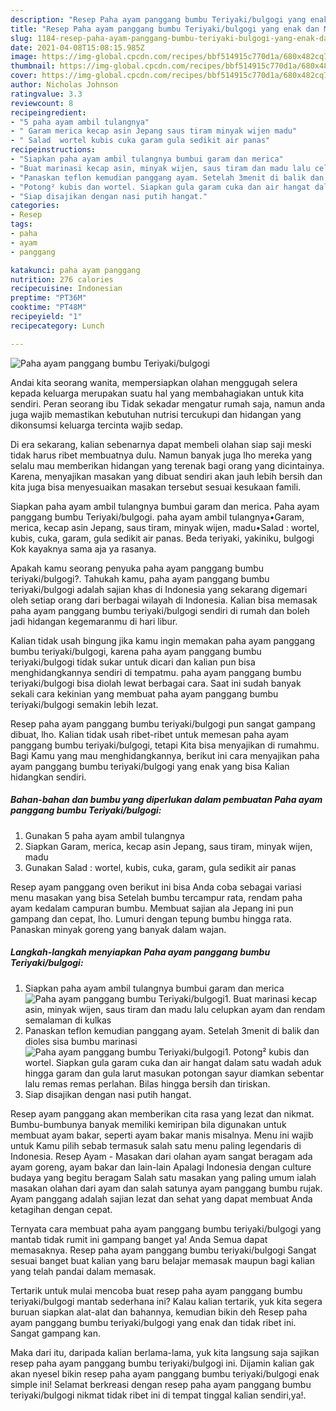 ```yaml
---
description: "Resep Paha ayam panggang bumbu Teriyaki/bulgogi yang enak dan Mudah Dibuat"
title: "Resep Paha ayam panggang bumbu Teriyaki/bulgogi yang enak dan Mudah Dibuat"
slug: 1184-resep-paha-ayam-panggang-bumbu-teriyaki-bulgogi-yang-enak-dan-mudah-dibuat
date: 2021-04-08T15:08:15.985Z
image: https://img-global.cpcdn.com/recipes/bbf514915c770d1a/680x482cq70/paha-ayam-panggang-bumbu-teriyakibulgogi-foto-resep-utama.jpg
thumbnail: https://img-global.cpcdn.com/recipes/bbf514915c770d1a/680x482cq70/paha-ayam-panggang-bumbu-teriyakibulgogi-foto-resep-utama.jpg
cover: https://img-global.cpcdn.com/recipes/bbf514915c770d1a/680x482cq70/paha-ayam-panggang-bumbu-teriyakibulgogi-foto-resep-utama.jpg
author: Nicholas Johnson
ratingvalue: 3.3
reviewcount: 8
recipeingredient:
- "5 paha ayam ambil tulangnya"
- " Garam merica kecap asin Jepang saus tiram minyak wijen madu"
- " Salad  wortel kubis cuka garam gula sedikit air panas"
recipeinstructions:
- "Siapkan paha ayam ambil tulangnya bumbui garam dan merica"
- "Buat marinasi kecap asin, minyak wijen, saus tiram dan madu lalu celupkan ayam dan rendam semalaman di kulkas"
- "Panaskan teflon kemudian panggang ayam. Setelah 3menit di balik dan dioles sisa bumbu marinasi"
- "Potong² kubis dan wortel. Siapkan gula garam cuka dan air hangat dalam satu wadah aduk hingga garam dan gula larut masukan potongan sayur diamkan sebentar lalu remas remas perlahan. Bilas hingga bersih dan tiriskan."
- "Siap disajikan dengan nasi putih hangat."
categories:
- Resep
tags:
- paha
- ayam
- panggang

katakunci: paha ayam panggang 
nutrition: 276 calories
recipecuisine: Indonesian
preptime: "PT36M"
cooktime: "PT48M"
recipeyield: "1"
recipecategory: Lunch

---
```



![Paha ayam panggang bumbu Teriyaki/bulgogi](https://img-global.cpcdn.com/recipes/bbf514915c770d1a/680x482cq70/paha-ayam-panggang-bumbu-teriyakibulgogi-foto-resep-utama.jpg)

Andai kita seorang wanita, mempersiapkan olahan menggugah selera kepada keluarga merupakan suatu hal yang membahagiakan untuk kita sendiri. Peran seorang ibu Tidak sekadar mengatur rumah saja, namun anda juga wajib memastikan kebutuhan nutrisi tercukupi dan hidangan yang dikonsumsi keluarga tercinta wajib sedap.

Di era  sekarang, kalian sebenarnya dapat membeli olahan siap saji meski tidak harus ribet membuatnya dulu. Namun banyak juga lho mereka yang selalu mau memberikan hidangan yang terenak bagi orang yang dicintainya. Karena, menyajikan masakan yang dibuat sendiri akan jauh lebih bersih dan kita juga bisa menyesuaikan masakan tersebut sesuai kesukaan famili. 

Siapkan paha ayam ambil tulangnya bumbui garam dan merica. Paha ayam panggang bumbu Teriyaki/bulgogi. paha ayam ambil tulangnya•Garam, merica, kecap asin Jepang, saus tiram, minyak wijen, madu•Salad : wortel, kubis, cuka, garam, gula sedikit air panas. Beda teriyaki, yakiniku, bulgogi Kok kayaknya sama aja ya rasanya.

Apakah kamu seorang penyuka paha ayam panggang bumbu teriyaki/bulgogi?. Tahukah kamu, paha ayam panggang bumbu teriyaki/bulgogi adalah sajian khas di Indonesia yang sekarang digemari oleh setiap orang dari berbagai wilayah di Indonesia. Kalian bisa memasak paha ayam panggang bumbu teriyaki/bulgogi sendiri di rumah dan boleh jadi hidangan kegemaranmu di hari libur.

Kalian tidak usah bingung jika kamu ingin memakan paha ayam panggang bumbu teriyaki/bulgogi, karena paha ayam panggang bumbu teriyaki/bulgogi tidak sukar untuk dicari dan kalian pun bisa menghidangkannya sendiri di tempatmu. paha ayam panggang bumbu teriyaki/bulgogi bisa diolah lewat berbagai cara. Saat ini sudah banyak sekali cara kekinian yang membuat paha ayam panggang bumbu teriyaki/bulgogi semakin lebih lezat.

Resep paha ayam panggang bumbu teriyaki/bulgogi pun sangat gampang dibuat, lho. Kalian tidak usah ribet-ribet untuk memesan paha ayam panggang bumbu teriyaki/bulgogi, tetapi Kita bisa menyajikan di rumahmu. Bagi Kamu yang mau menghidangkannya, berikut ini cara menyajikan paha ayam panggang bumbu teriyaki/bulgogi yang enak yang bisa Kalian hidangkan sendiri.

<!--inarticleads1-->

##### Bahan-bahan dan bumbu yang diperlukan dalam pembuatan Paha ayam panggang bumbu Teriyaki/bulgogi:

1. Gunakan 5 paha ayam ambil tulangnya
1. Siapkan  Garam, merica, kecap asin Jepang, saus tiram, minyak wijen, madu
1. Gunakan  Salad : wortel, kubis, cuka, garam, gula sedikit air panas


Resep ayam panggang oven berikut ini bisa Anda coba sebagai variasi menu masakan yang bisa Setelah bumbu tercampur rata, rendam paha ayam kedalam campuran bumbu. Membuat sajian ala Jepang ini pun gampang dan cepat, lho. Lumuri dengan tepung bumbu hingga rata. Panaskan minyak goreng yang banyak dalam wajan. 

<!--inarticleads2-->

##### Langkah-langkah menyiapkan Paha ayam panggang bumbu Teriyaki/bulgogi:

1. Siapkan paha ayam ambil tulangnya bumbui garam dan merica
<img src="https://img-global.cpcdn.com/steps/6a5c42dd6ea9eff3/160x128cq70/paha-ayam-panggang-bumbu-teriyakibulgogi-langkah-memasak-1-foto.jpg" alt="Paha ayam panggang bumbu Teriyaki/bulgogi">1. Buat marinasi kecap asin, minyak wijen, saus tiram dan madu lalu celupkan ayam dan rendam semalaman di kulkas
1. Panaskan teflon kemudian panggang ayam. Setelah 3menit di balik dan dioles sisa bumbu marinasi
<img src="https://img-global.cpcdn.com/steps/d6146ea05f65bbcd/160x128cq70/paha-ayam-panggang-bumbu-teriyakibulgogi-langkah-memasak-3-foto.jpg" alt="Paha ayam panggang bumbu Teriyaki/bulgogi">1. Potong² kubis dan wortel. Siapkan gula garam cuka dan air hangat dalam satu wadah aduk hingga garam dan gula larut masukan potongan sayur diamkan sebentar lalu remas remas perlahan. Bilas hingga bersih dan tiriskan.
1. Siap disajikan dengan nasi putih hangat.


Resep ayam panggang akan memberikan cita rasa yang lezat dan nikmat. Bumbu-bumbunya banyak memiliki kemiripan bila digunakan untuk membuat ayam bakar, seperti ayam bakar manis misalnya. Menu ini wajib untuk Kamu pilih sebab termasuk salah satu menu paling legendaris di Indonesia. Resep Ayam - Masakan dari olahan ayam sangat beragam ada ayam goreng, ayam bakar dan lain-lain Apalagi Indonesia dengan culture budaya yang begitu beragam Salah satu masakan yang paling umum ialah masakan olahan dari ayam dan salah satunya ayam panggang bumbu rujak. Ayam panggang adalah sajian lezat dan sehat yang dapat membuat Anda ketagihan dengan cepat. 

Ternyata cara membuat paha ayam panggang bumbu teriyaki/bulgogi yang mantab tidak rumit ini gampang banget ya! Anda Semua dapat memasaknya. Resep paha ayam panggang bumbu teriyaki/bulgogi Sangat sesuai banget buat kalian yang baru belajar memasak maupun bagi kalian yang telah pandai dalam memasak.

Tertarik untuk mulai mencoba buat resep paha ayam panggang bumbu teriyaki/bulgogi mantab sederhana ini? Kalau kalian tertarik, yuk kita segera buruan siapkan alat-alat dan bahannya, kemudian bikin deh Resep paha ayam panggang bumbu teriyaki/bulgogi yang enak dan tidak ribet ini. Sangat gampang kan. 

Maka dari itu, daripada kalian berlama-lama, yuk kita langsung saja sajikan resep paha ayam panggang bumbu teriyaki/bulgogi ini. Dijamin kalian gak akan nyesel bikin resep paha ayam panggang bumbu teriyaki/bulgogi enak simple ini! Selamat berkreasi dengan resep paha ayam panggang bumbu teriyaki/bulgogi nikmat tidak ribet ini di tempat tinggal kalian sendiri,ya!.


